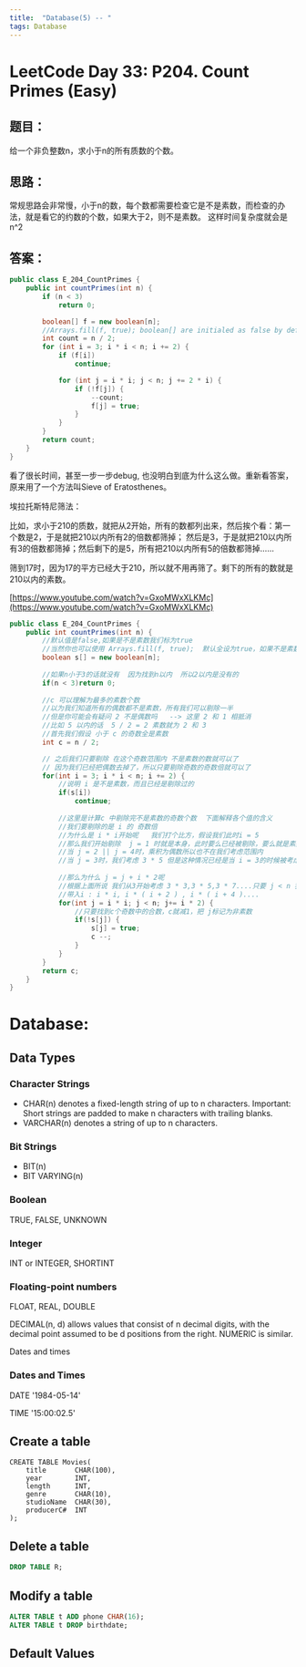```yaml
---
title:  "Database(5) -- "
tags: Database
---
```


# LeetCode Day 33: P204. Count Primes (Easy)

## 题目：

给一个非负整数n，求小于n的所有质数的个数。

## 思路：

常规思路会非常慢，小于n的数，每个数都需要检查它是不是素数，而检查的办法，就是看它的约数的个数，如果大于2，则不是素数。
这样时间复杂度就会是n^2

## 答案：

```java
public class E_204_CountPrimes {
    public int countPrimes(int n) {
        if (n < 3)
            return 0;

        boolean[] f = new boolean[n];
        //Arrays.fill(f, true); boolean[] are initialed as false by default
        int count = n / 2;
        for (int i = 3; i * i < n; i += 2) {
            if (f[i])
                continue;

            for (int j = i * i; j < n; j += 2 * i) {
                if (!f[j]) {
                    --count;
                    f[j] = true;
                }
            }
        }
        return count;
    }
}
```

看了很长时间，甚至一步一步debug, 也没明白到底为什么这么做。重新看答案，原来用了一个方法叫Sieve of Eratosthenes。

埃拉托斯特尼筛法：

比如，求小于210的质数，就把从2开始，所有的数都列出来，然后挨个看：第一个数是2，于是就把210以内所有2的倍数都筛掉；
然后是3，于是就把210以内所有3的倍数都筛掉；然后剩下的是5，所有把210以内所有5的倍数都筛掉……

筛到17时，因为17的平方已经大于210，所以就不用再筛了。剩下的所有的数就是210以内的素数。

[https://www.youtube.com/watch?v=GxoMWxXLKMc](https://www.youtube.com/watch?v=GxoMWxXLKMc)

```java
public class E_204_CountPrimes {
    public int countPrimes(int n) {
		//默认值是false,如果是不是素数我们标为true
		//当然你也可以使用 Arrays.fill(f, true);  默认全设为true，如果不是素数我们设为false
		boolean s[] = new boolean[n];
		
		//如果n小于3的话就没有  因为找到n以内  所以2以内是没有的
		if(n < 3)return 0;
		
		//c 可以理解为最多的素数个数
		//以为我们知道所有的偶数都不是素数，所有我们可以剔除一半
		//但是你可能会有疑问 2 不是偶数吗   --> 这里 2 和 1 相抵消
		//比如 5 以内的话  5 / 2 = 2 素数就为 2 和 3
		//首先我们假设 小于 c 的奇数全是素数
		int c = n / 2;

		// 之后我们只要剔除 在这个奇数范围内 不是素数的数就可以了
		// 因为我们已经把偶数去掉了，所以只要剔除奇数的奇数倍就可以了
		for(int i = 3; i * i < n; i += 2) {
			//说明 i 是不是素数，而且已经是剔除过的
			if(s[i])
				continue;
			
			//这里是计算c 中剔除完不是素数的奇数个数  下面解释各个值的含义
			//我们要剔除的是 i 的 奇数倍
			//为什么是 i * i开始呢   我们打个比方，假设我们此时i = 5
			//那么我们开始剔除  j = 1 时就是本身，此时要么已经被剔除，要么就是素数，所以 1 不考虑
			//当 j = 2 || j = 4时，乘积为偶数所以也不在我们考虑范围内
			//当 j = 3时，我们考虑 3 * 5 但是这种情况已经是当 i = 3的时候被考虑进去了所以我们只要考虑之后的就可以了
			
			//那么为什么 j = j + i * 2呢
			//根据上面所说 我们从3开始考虑 3 * 3,3 * 5,3 * 7....只要 j < n 我们就剔除
			//带入i : i * i, i * ( i + 2 ) , i * ( i + 4 )....
			for(int j = i * i; j < n; j+= i * 2) {
				//只要找到c个奇数中的合数，c就减1，把 j标记为非素数
				if(!s[j]) {
					s[j] = true;
					c --;
				}
			}
		}
		return c;
	}
}
```

# Database: 

## Data Types

### Character Strings

* CHAR(n) denotes a fixed-length string of up to n characters. 
Important: Short strings are padded to make n characters with trailing blanks.
* VARCHAR(n) denotes a string of up to n characters. 

### Bit Strings

* BIT(n)
* BIT VARYING(n)

### Boolean

TRUE, FALSE, UNKNOWN

### Integer

INT or INTEGER, SHORTINT

### Floating-point numbers

FLOAT, REAL, DOUBLE

DECIMAL(n, d) allows values that consist of n decimal digits, with the decimal point assumed to be d positions 
from the right. NUMERIC is similar.

Dates and times

### Dates and Times

DATE '1984-05-14'

TIME '15:00:02.5'

## Create a table

```mysql
CREATE TABLE Movies(
    title       CHAR(100),
    year        INT,
    length      INT,
    genre       CHAR(10),
    studioName  CHAR(30),
    producerC#  INT
);
```

## Delete a table

```sql
DROP TABLE R;
```

## Modify a table

```sql
ALTER TABLE t ADD phone CHAR(16);
ALTER TABLE t DROP birthdate;
```

## Default Values













